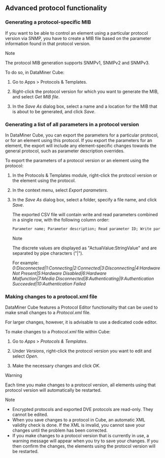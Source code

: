 ## Advanced protocol functionality

### Generating a protocol-specific MIB

If you want to be able to control an element using a particular protocol version via SNMP, you have to create a MIB file based on the parameter information found in that protocol version.

> [!NOTE]
> The protocol MIB generation supports SNMPv1, SNMPv2 and SNMPv3.

To do so, in DataMiner Cube:

1. Go to Apps \> Protocols & Templates.

2. Right-click the protocol version for which you want to generate the MIB, and select *Get MIB file*.

3. In the *Save As* dialog box, select a name and a location for the MIB that is about to be generated, and click *Save*.

### Generating a list of all parameters in a protocol version

In DataMiner Cube, you can export the parameters for a particular protocol, or for an element using this protocol. If you export the parameters for an element, the export will include any element-specific changes towards the general protocol, such as parameter description overrides.

To export the parameters of a protocol version or an element using the protocol:

1. In the Protocols & Templates module, right-click the protocol version or the element using the protocol.

2. In the context menu, select *Export parameters*.

3. In the *Save As* dialog box, select a folder, specify a file name, and click *Save*.

    The exported CSV file will contain write and read parameters combined in a single row, with the following column order:

    ```txt
    Parameter name; Parameter description; Read parameter ID; Write parameter ID; Table parameter ID; Type; Discreet values; Can be monitored; Allow trending; Critical low; Major low; Minor low; Warning low; Normal; Warning high; Minor high; Major high; Critical high; ToolTip text; ToolTip subtext
    ```

    > [!NOTE]
    > The discrete values are displayed as "ActualValue:StringValue" and are separated by pipe characters ("\|").
    >
    > For example: *0:Disconnected\|1:Connecting\|2:Connected\|3:Disconnecting\|4:Hardware Not Present\|5:Hardware Disabled\|6:Hardware Malfunction\|7:Media Disconnected\|8:Authenticating\|9:Authentication Succeeded\|10:Authentication Failed*

### Making changes to a protocol.xml file

DataMiner Cube features a Protocol Editor functionality that can be used to make small changes to a *Protocol.xml* file.

For larger changes, however, it is advisable to use a dedicated code editor.

To make changes to a *Protocol.xml* file within Cube:

1. Go to *Apps* > *Protocols & Templates*.

2. Under *Versions*, right-click the protocol version you want to edit and select *Open*.

3. Make the necessary changes and click *OK*.

> [!WARNING]
> Each time you make changes to a protocol version, all elements using that protocol version will automatically be restarted.

> [!NOTE]
> -  Encrypted protocols and exported DVE protocols are read-only. They cannot be edited.
> -  When you save changes to a protocol in Cube, an automatic XML validity check is done. If the XML is invalid, you cannot save your changes until the problem has been corrected.
> -  If you make changes to a protocol version that is currently in use, a warning message will appear when you try to save your changes. If you then confirm the changes, the elements using the protocol version will be restarted.
>
